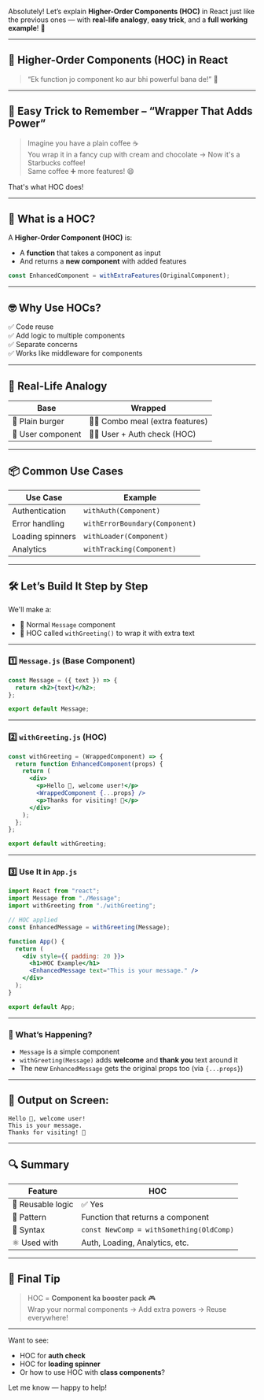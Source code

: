 Absolutely! Let’s explain **Higher-Order Components (HOC)** in React just like the previous ones — with **real-life analogy**, **easy trick**, and a **full working example**! 🎯

---

## 🔁 **Higher-Order Components (HOC) in React**

> “Ek function jo component ko aur bhi powerful bana de!” 💪

---

## 🎯 Easy Trick to Remember – **“Wrapper That Adds Power”**

> Imagine you have a plain coffee ☕  
> You wrap it in a fancy cup with cream and chocolate → Now it's a Starbucks coffee!  
> Same coffee ➕ more features! 😄

That's what HOC does!

---

## 🧠 What is a HOC?

A **Higher-Order Component (HOC)** is:
- A **function** that takes a component as input  
- And returns a **new component** with added features

```js
const EnhancedComponent = withExtraFeatures(OriginalComponent);
```

---

## 🤓 Why Use HOCs?

✅ Code reuse  
✅ Add logic to multiple components  
✅ Separate concerns  
✅ Works like middleware for components

---

## 🔄 Real-Life Analogy

| Base | Wrapped |
|------|---------|
| 🍔 Plain burger | 🍔🍟 Combo meal (extra features) |
| 🧑 User component | 👮‍♂️ User + Auth check (HOC) |

---

## 📦 Common Use Cases

| Use Case | Example |
|----------|---------|
| Authentication | `withAuth(Component)` |
| Error handling | `withErrorBoundary(Component)` |
| Loading spinners | `withLoader(Component)` |
| Analytics | `withTracking(Component)` |

---

## 🛠 Let’s Build It Step by Step

We'll make a:
- 🎁 Normal `Message` component
- 🔁 HOC called `withGreeting()` to wrap it with extra text

---

### 1️⃣ `Message.js` (Base Component)
```jsx
const Message = ({ text }) => {
  return <h2>{text}</h2>;
};

export default Message;
```

---

### 2️⃣ `withGreeting.js` (HOC)

```jsx
const withGreeting = (WrappedComponent) => {
  return function EnhancedComponent(props) {
    return (
      <div>
        <p>Hello 👋, welcome user!</p>
        <WrappedComponent {...props} />
        <p>Thanks for visiting! 🎉</p>
      </div>
    );
  };
};

export default withGreeting;
```

---

### 3️⃣ Use It in `App.js`

```jsx
import React from "react";
import Message from "./Message";
import withGreeting from "./withGreeting";

// HOC applied
const EnhancedMessage = withGreeting(Message);

function App() {
  return (
    <div style={{ padding: 20 }}>
      <h1>HOC Example</h1>
      <EnhancedMessage text="This is your message." />
    </div>
  );
}

export default App;
```

---

### 🧠 What’s Happening?

- `Message` is a simple component
- `withGreeting(Message)` adds **welcome** and **thank you** text around it
- The new `EnhancedMessage` gets the original props too (via `{...props}`)

---

## 🧾 Output on Screen:

```
Hello 👋, welcome user!
This is your message.
Thanks for visiting! 🎉
```

---

## 🔍 Summary

| Feature | HOC |
|--------|-----|
| 🔁 Reusable logic | ✅ Yes |
| 🧠 Pattern | Function that returns a component |
| 🧩 Syntax | `const NewComp = withSomething(OldComp)` |
| ⚛ Used with | Auth, Loading, Analytics, etc. |

---

## 🎉 Final Tip

> HOC = **Component ka booster pack** 🎮  
> Wrap your normal components → Add extra powers → Reuse everywhere!

---

Want to see:
- HOC for **auth check**
- HOC for **loading spinner**
- Or how to use HOC with **class components**?

Let me know — happy to help!